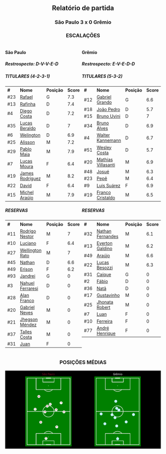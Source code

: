 <h2 style="text-align: center;">Relatório de partida</h3>

<h3 style="text-align: center;">São Paulo 3 x 0 Grêmio</h3>

<h3 style="text-align: center;">ESCALAÇÕES</h3>

<div style="text-align: left; display: grid; grid-template-columns: 1fr 1fr;">
  <div>
    <h4>São Paulo</h4>
    <h5>Restrospecto: D-V-V-E-D</h5>
    <table>
        <h5>TITULARES (4-2-3-1)</h5>
        <th>
        #
        </th>
        <th>
        Nome
        </th>
        <th>
        Posição
        </th>
        <th>
        Score
        </th>
        <tr>
            <td>#23
            </td>
            <td><a href="../players/11652579_33132.md">Rafael</a>
            </td>
            <td>G
            </td>
            <td>7.3
            </td>
        </tr><tr>
            <td>#13
            </td>
            <td><a href="../players/11652579_12634.md">Rafinha</a>
            </td>
            <td>D
            </td>
            <td>7.4
            </td>
        </tr><tr>
            <td>#4
            </td>
            <td><a href="../players/11652579_995293.md">Diego Costa</a>
            </td>
            <td>D
            </td>
            <td>7.2
            </td>
        </tr><tr>
            <td>#35
            </td>
            <td><a href="../players/11652579_1108441.md">Lucas Beraldo</a>
            </td>
            <td>D
            </td>
            <td>7
            </td>
        </tr><tr>
            <td>#6
            </td>
            <td><a href="../players/11652579_1009920.md">Welington</a>
            </td>
            <td>D
            </td>
            <td>6.9
            </td>
        </tr><tr>
            <td>#25
            </td>
            <td><a href="../players/11652579_291723.md">Alisson</a>
            </td>
            <td>M
            </td>
            <td>7.2
            </td>
        </tr><tr>
            <td>#29
            </td>
            <td><a href="../players/11652579_1120721.md">Pablo Maia</a>
            </td>
            <td>M
            </td>
            <td>7.9
            </td>
        </tr><tr>
            <td>#7
            </td>
            <td><a href="../players/11652579_149710.md">Lucas Moura</a>
            </td>
            <td>F
            </td>
            <td>6.4
            </td>
        </tr><tr>
            <td>#19
            </td>
            <td><a href="../players/11652579_107414.md">James Rodríguez</a>
            </td>
            <td>M
            </td>
            <td>8.2
            </td>
        </tr><tr>
            <td>#22
            </td>
            <td><a href="../players/11652579_840291.md">David</a>
            </td>
            <td>F
            </td>
            <td>6.4
            </td>
        </tr><tr>
            <td>#15
            </td>
            <td><a href="../players/11652579_924857.md">Michel Araújo</a>
            </td>
            <td>M
            </td>
            <td>7.9
            </td>
        </tr>
        </table>
        <table>
        <h5> RESERVAS</h5>
        <th>
        #
        </th>
        <th>
        Nome
        </th>
        <th>
        Posição
        </th>
        <th>
        Score
        </th>
        <tr>
            <td>#11
            </td>
            <td><a href="../players/11652579_905461.md">Rodrigo Nestor</a>
            </td>
            <td>M
            </td>
            <td>7
            </td>
        </tr><tr>
            <td>#10
            </td>
            <td><a href="../players/11652579_282557.md">Luciano</a>
            </td>
            <td>F
            </td>
            <td>6.4
            </td>
        </tr><tr>
            <td>#27
            </td>
            <td><a href="../players/11652579_865356.md">Wellington Rato</a>
            </td>
            <td>M
            </td>
            <td>7
            </td>
        </tr><tr>
            <td>#45
            </td>
            <td><a href="../players/11652579_1116955.md">Nathan</a>
            </td>
            <td>D
            </td>
            <td>6.6
            </td>
        </tr><tr>
            <td>#49
            </td>
            <td><a href="../players/11652579_1089111.md">Erison</a>
            </td>
            <td>F
            </td>
            <td>6.2
            </td>
        </tr><tr>
            <td>#93
            </td>
            <td><a href="../players/11652579_874979.md">Jandrei</a>
            </td>
            <td>G
            </td>
            <td>0
            </td>
        </tr><tr>
            <td>#3
            </td>
            <td><a href="../players/11652579_881215.md">Nahuel Ferraresi</a>
            </td>
            <td>D
            </td>
            <td>0
            </td>
        </tr><tr>
            <td>#28
            </td>
            <td><a href="../players/11652579_875402.md">Alan Franco</a>
            </td>
            <td>D
            </td>
            <td>0
            </td>
        </tr><tr>
            <td>#20
            </td>
            <td><a href="../players/11652579_875294.md">Gabriel Neves</a>
            </td>
            <td>M
            </td>
            <td>0
            </td>
        </tr><tr>
            <td>#21
            </td>
            <td><a href="../players/11652579_590150.md">Jhegson Méndez</a>
            </td>
            <td>M
            </td>
            <td>0
            </td>
        </tr><tr>
            <td>#37
            </td>
            <td><a href="../players/11652579_1002360.md">Talles Costa</a>
            </td>
            <td>M
            </td>
            <td>0
            </td>
        </tr><tr>
            <td>#31
            </td>
            <td><a href="../players/11652579_1009928.md">Juan</a>
            </td>
            <td>F
            </td>
            <td>0
            </td>
        </tr>
     </table>
</div>
  <div>
    <h4>Grêmio</h4>
    <h5>Restrospecto: E-V-E-D-D</h5>
    <table>
        <h5>TITULARES (5-3-2)</h5>
        <th>
        #
        </th>
        <th>
        Nome
        </th>
        <th>
        Posição
        </th>
        <th>
        Score
        </th>
        <tr>
            <td>#12
            </td>
            <td><a href="../players/11652579_1111770.md">Gabriel Grando</a>
            </td>
            <td>G
            </td>
            <td>6.6
            </td>
        </tr><tr>
            <td>#18
            </td>
            <td><a href="../players/11652579_605528.md">João Pedro</a>
            </td>
            <td>D
            </td>
            <td>5.7
            </td>
        </tr><tr>
            <td>#15
            </td>
            <td><a href="../players/11652579_158267.md">Bruno Uvini</a>
            </td>
            <td>D
            </td>
            <td>7
            </td>
        </tr><tr>
            <td>#34
            </td>
            <td><a href="../players/11652579_551810.md">Bruno Alves</a>
            </td>
            <td>D
            </td>
            <td>6.9
            </td>
        </tr><tr>
            <td>#4
            </td>
            <td><a href="../players/11652579_249647.md">Walter Kannemann</a>
            </td>
            <td>D
            </td>
            <td>6.7
            </td>
        </tr><tr>
            <td>#51
            </td>
            <td><a href="../players/11652579_1500368.md">Wesley Costa</a>
            </td>
            <td>D
            </td>
            <td>5.7
            </td>
        </tr><tr>
            <td>#20
            </td>
            <td><a href="../players/11652579_1139775.md">Mathias Villasanti</a>
            </td>
            <td>M
            </td>
            <td>6.9
            </td>
        </tr><tr>
            <td>#48
            </td>
            <td><a href="../players/11652579_1584795.md">Josué</a>
            </td>
            <td>M
            </td>
            <td>6.3
            </td>
        </tr><tr>
            <td>#23
            </td>
            <td><a href="../players/11652579_946945.md">Pepê</a>
            </td>
            <td>M
            </td>
            <td>6.4
            </td>
        </tr><tr>
            <td>#9
            </td>
            <td><a href="../players/11652579_16943.md">Luis Suárez</a>
            </td>
            <td>F
            </td>
            <td>6.9
            </td>
        </tr><tr>
            <td>#19
            </td>
            <td><a href="../players/11652579_558820.md">Franco Cristaldo</a>
            </td>
            <td>M
            </td>
            <td>6.5
            </td>
        </tr>
        </table>
        <table>
        <h5> RESERVAS</h5>
        <th>
        #
        </th>
        <th>
        Nome
        </th>
        <th>
        Posição
        </th>
        <th>
        Score
        </th>
        <tr>
            <td>#32
            </td>
            <td><a href="../players/11652579_1494695.md">Nathan Fernandes</a>
            </td>
            <td>M
            </td>
            <td>6.1
            </td>
        </tr><tr>
            <td>#13
            </td>
            <td><a href="../players/11652579_871162.md">Everton Galdino</a>
            </td>
            <td>M
            </td>
            <td>6.2
            </td>
        </tr><tr>
            <td>#49
            </td>
            <td><a href="../players/11652579_1584796.md">Araújo</a>
            </td>
            <td>M
            </td>
            <td>6.6
            </td>
        </tr><tr>
            <td>#22
            </td>
            <td><a href="../players/11652579_1086339.md">Lucas Besozzi</a>
            </td>
            <td>M
            </td>
            <td>6.3
            </td>
        </tr><tr>
            <td>#31
            </td>
            <td><a href="../players/11652579_839514.md">Caíque</a>
            </td>
            <td>G
            </td>
            <td>0
            </td>
        </tr><tr>
            <td>#2
            </td>
            <td><a href="../players/11652579_40677.md">Fábio</a>
            </td>
            <td>D
            </td>
            <td>0
            </td>
        </tr><tr>
            <td>#36
            </td>
            <td><a href="../players/11652579_1175603.md">Natã</a>
            </td>
            <td>D
            </td>
            <td>0
            </td>
        </tr><tr>
            <td>#17
            </td>
            <td><a href="../players/11652579_1047852.md">Gustavinho</a>
            </td>
            <td>M
            </td>
            <td>0
            </td>
        </tr><tr>
            <td>#25
            </td>
            <td><a href="../players/11652579_998494.md">Jhonata Robert</a>
            </td>
            <td>M
            </td>
            <td>0
            </td>
        </tr><tr>
            <td>#7
            </td>
            <td><a href="../players/11652579_386210.md">Luan</a>
            </td>
            <td>F
            </td>
            <td>0
            </td>
        </tr><tr>
            <td>#10
            </td>
            <td><a href="../players/11652579_998499.md">Ferreira</a>
            </td>
            <td>F
            </td>
            <td>0
            </td>
        </tr><tr>
            <td>#77
            </td>
            <td><a href="../players/11652579_1463912.md">André Henrique</a>
            </td>
            <td>F
            </td>
            <td>0
            </td>
        </tr>
     </table>
  </div>
</div>

<h3 style="text-align: center;">POSIÇÕES MÉDIAS</h3>
<img src=avg_positions/11652579.png>